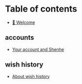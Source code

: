 # Table of contents

* [👋 Welcome](README.md)

## accounts

* [Your account and Shenhe](<README (1).md>)

## wish history

* [About wish history](wish-history/about-wish-history.md)
